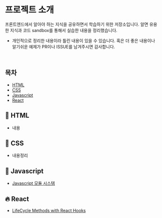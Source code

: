# 프로젝트 소개

프론트엔드에서 알아야 하는 지식을 공유하면서 학습하기 위한 저장소입니다. 알면 유용한 지식과 코드 sandbox를 통해서 실습한 내용을 정리했습니다.

* 개인적으로 정리한 내용이라 틀린 내용이 있을 수 있습니다. 혹은 더 좋은 내용이나 알기쉬운 예제가 PR이나 ISSUE를 남겨주시면 감사합니다.

<br>

## 목차

* [HTML](#memo-HTML)
* [CSS](#art-CSS)
* [Javascript](#rocket-Javascript)
* [React](#fire-React)

## :memo: HTML

* 내용

## :art: CSS

* 내용정리

## :rocket: Javascript

* [Javascript 모듈 시스템](https://github.com/choiwono/memo/Javascript/module.md)

## :fire: React

* [LifeCycle Methods with React Hooks](https://github.com/choiwono/memo/../../../../memo/React/LifeCycleMethodsWithHooks.md)

